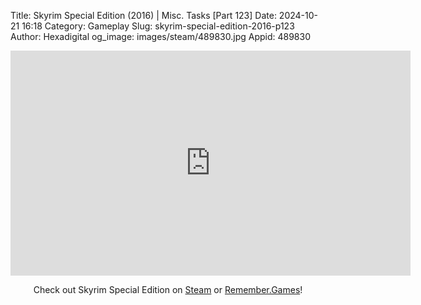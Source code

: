 Title: Skyrim Special Edition (2016) | Misc. Tasks [Part 123]
Date: 2024-10-21 16:18
Category: Gameplay
Slug: skyrim-special-edition-2016-p123
Author: Hexadigital
og_image: images/steam/489830.jpg
Appid: 489830

<center><iframe src="https://www.youtube.com/embed/G5mjD6Gs93w?feature=oembed" allow="accelerometer; autoplay; encrypted-media; gyroscope; picture-in-picture" width="640" height="360" frameborder="0"></iframe>

Check out Skyrim Special Edition on [Steam](https://store.steampowered.com/app/489830/?curator_clanid=34633900) or [Remember.Games](https://remember.games/game/164/the-elder-scrolls-v-skyrim-special-edition/)!</center>